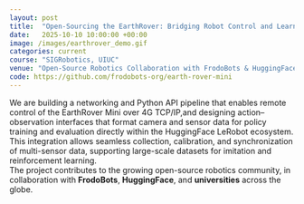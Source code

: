```yaml
---
layout: post
title:  "Open-Sourcing the EarthRover: Bridging Robot Control and Learning with HuggingFace LeRobot"
date:   2025-10-10 10:00:00 +00:00
image: /images/earthrover_demo.gif
categories: current
course: "SIGRobotics, UIUC"
venue: "Open-Source Robotics Collaboration with FrodoBots & HuggingFace"
code: https://github.com/frodobots-org/earth-rover-mini
---
```


We are building a networking and Python API pipeline that enables remote control of the EarthRover Mini over 4G TCP/IP,and designing action–observation interfaces that format camera and sensor data for policy training and evaluation directly within the HuggingFace LeRobot ecosystem.
This integration allows seamless collection, calibration, and synchronization of multi-sensor data, supporting large-scale datasets for imitation and reinforcement learning.  
The project contributes to the growing open-source robotics community, in collaboration with **FrodoBots**, **HuggingFace**, and **universities** across the globe.
